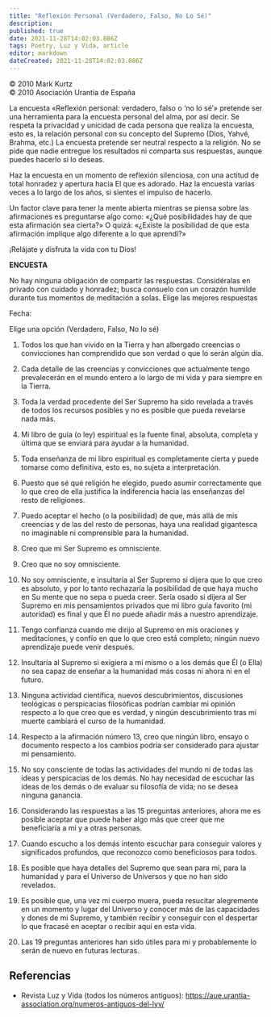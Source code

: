 ```yaml
---
title: "Reflexión Personal (Verdadero, Falso, No Lo Sé)"
description: 
published: true
date: 2021-11-28T14:02:03.086Z
tags: Poetry, Luz y Vida, article
editor: markdown
dateCreated: 2021-11-28T14:02:03.086Z
---
```


<p class="v-card v-sheet theme--light grey lighten-3 px-2">© 2010 Mark Kurtz<br>© 2010 Asociación Urantia de España</p>

La encuesta «Reflexión personal: verdadero, falso o ‘no lo sé’» pretende ser una herramienta para la encuesta personal del alma, por así decir. Se respeta la privacidad y unicidad de cada persona que realiza la encuesta, esto es, la relación personal con su concepto del Supremo (Dios, Yahvé, Brahma, etc.) La encuesta pretende ser neutral respecto a la religión. No se pide que nadie entregue los resultados ni comparta sus respuestas, aunque puedes hacerlo si lo deseas.

Haz la encuesta en un momento de reflexión silenciosa, con una actitud de total honradez y apertura hacia El que es adorado. Haz la encuesta varias veces a lo largo de los años, si sientes el impulso de hacerlo.

Un factor clave para tener la mente abierta mientras se piensa sobre las afirmaciones es preguntarse algo como: «¿Qué posibilidades hay de que esta afirmación sea cierta?» O quizá: «¿Existe la posibilidad de que esta afirmación implique algo diferente a lo que aprendí?»

¡Relájate y disfruta la vida con tu Dios!

**ENCUESTA**

No hay ninguna obligación de compartir las respuestas. Considéralas en privado con cuidado y honradez; busca consuelo con un corazón humilde durante tus momentos de meditación a solas. Elige las mejores respuestas

Fecha:

Elige una opción (Verdadero, Falso, No lo sé)

1. Todos los que han vivido en la Tierra y han albergado creencias o convicciones han comprendido que son verdad o que lo serán algún día.

2. Cada detalle de las creencias y convicciones que actualmente tengo prevalecerán en el mundo entero a lo largo de mi vida y para siempre en la Tierra.

3. Toda la verdad procedente del Ser Supremo ha sido revelada a través de todos los recursos posibles y no es posible que pueda revelarse nada más.

4. Mi libro de guía (o ley) espiritual es la fuente final, absoluta, completa y última que se enviará para ayudar a la humanidad.

5. Toda enseñanza de mi libro espiritual es completamente cierta y puede tomarse como definitiva, esto es, no sujeta a interpretación.

6. Puesto que sé qué religión he elegido, puedo asumir correctamente que lo que creo de ella justifica la indiferencia hacia las enseñanzas del resto de religiones.

7. Puedo aceptar el hecho (o la posibilidad) de que, más allá de mis creencias y de las del resto de personas, haya una realidad gigantesca no imaginable ni comprensible para la humanidad.

8. Creo que mi Ser Supremo es omnisciente.

9. Creo que no soy omnisciente.

10. No soy omnisciente, e insultaría al Ser Supremo si dijera que lo que creo es absoluto, y por lo tanto rechazaría la posibilidad de que haya mucho en Su mente que no sepa o pueda creer. Sería osado si dijera al Ser Supremo en mis pensamientos privados que mi libro guía favorito (mi autoridad) es final y que Él no puede añadir más a nuestro aprendizaje.

11. Tengo confianza cuando me dirijo al Supremo en mis oraciones y meditaciones, y confío en que lo que creo está completo; ningún nuevo aprendizaje puede venir después.

12. Insultaría al Supremo si exigiera a mí mismo o a los demás que Él (o Ella) no sea capaz de enseñar a la humanidad más cosas ni ahora ni en el futuro.

13. Ninguna actividad científica, nuevos descubrimientos, discusiones teológicas o perspicacias filosóficas podrían cambiar mi opinión respecto a lo que creo que es verdad, y ningún descubrimiento tras mi muerte cambiará el curso de la humanidad.

14. Respecto a la afirmación número 13, creo que ningún libro, ensayo o documento respecto a los cambios podría ser considerado para ajustar mi pensamiento.

15. No soy consciente de todas las actividades del mundo ni de todas las ideas y perspicacias de los demás. No hay necesidad de escuchar las ideas de los demás o de evaluar su filosofía de vida; no se desea ninguna ganancia.

16. Considerando las respuestas a las 15 preguntas anteriores, ahora me es posible aceptar que puede haber algo más que creer que me beneficiaría a mí y a otras personas.

17. Cuando escucho a los demás intento escuchar para conseguir valores y significados profundos, que reconozco como beneficiosos para todos.

18. Es posible que haya detalles del Supremo que sean para mí, para la humanidad y para el Universo de Universos y que no han sido revelados.

19. Es posible que, una vez mi cuerpo muera, pueda resucitar alegremente en un momento y lugar del Universo y conocer más de las capacidades y dones de mi Supremo, y también recibir y conseguir con el despertar lo que fracasé en aceptar o recibir aquí en esta vida.

20. Las 19 preguntas anteriores han sido útiles para mí y probablemente lo serán de nuevo en futuras lecturas.


## Referencias

- Revista Luz y Vida (todos los números antiguos): https://aue.urantia-association.org/numeros-antiguos-del-lyv/